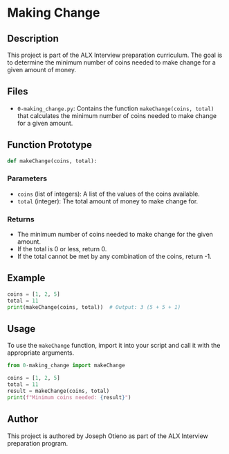 # Making Change

## Description
This project is part of the ALX Interview preparation curriculum. The goal is to determine the minimum number of coins needed to make change for a given amount of money.

## Files
- `0-making_change.py`: Contains the function `makeChange(coins, total)` that calculates the minimum number of coins needed to make change for a given amount.

## Function Prototype
```python
def makeChange(coins, total):
```

### Parameters
- `coins` (list of integers): A list of the values of the coins available.
- `total` (integer): The total amount of money to make change for.

### Returns
- The minimum number of coins needed to make change for the given amount.
- If the total is 0 or less, return 0.
- If the total cannot be met by any combination of the coins, return -1.

## Example
```python
coins = [1, 2, 5]
total = 11
print(makeChange(coins, total))  # Output: 3 (5 + 5 + 1)
```

## Usage
To use the `makeChange` function, import it into your script and call it with the appropriate arguments.

```python
from 0-making_change import makeChange

coins = [1, 2, 5]
total = 11
result = makeChange(coins, total)
print(f"Minimum coins needed: {result}")
```

## Author
This project is authored by Joseph Otieno as part of the ALX Interview preparation program.
